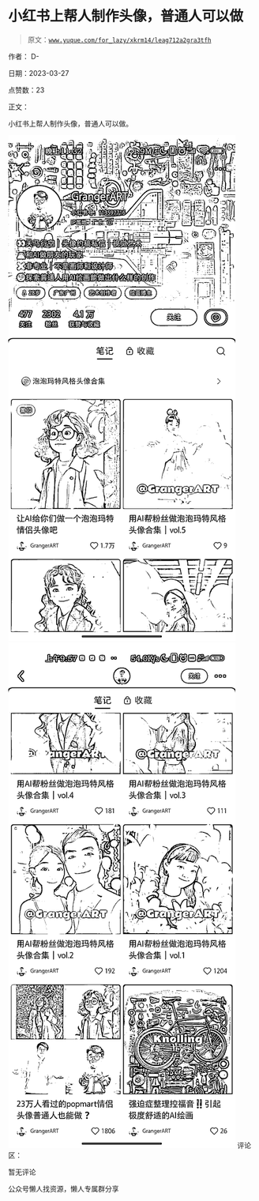 # 小红书上帮人制作头像，普通人可以做

> 原文：[`www.yuque.com/for_lazy/xkrm14/leag712a2gra3tfh`](https://www.yuque.com/for_lazy/xkrm14/leag712a2gra3tfh)



作者： D-



日期：2023-03-27



点赞数：23



正文：



小红书上帮人制作头像，普通人可以做。



![](img/af4ffa442a6f460199a8c4c248c5d495.png)  <ne-p id="uc04fe7fc" data-lake-id="uc04fe7fc">![](img/f8053120d30bf1c75c9da54853dce3d2.png)  <ne-p id="u2c5e7f62" data-lake-id="u2c5e7f62">评论区：



暂无评论



公众号懒人找资源，懒人专属群分享

</ne-p></ne-p>